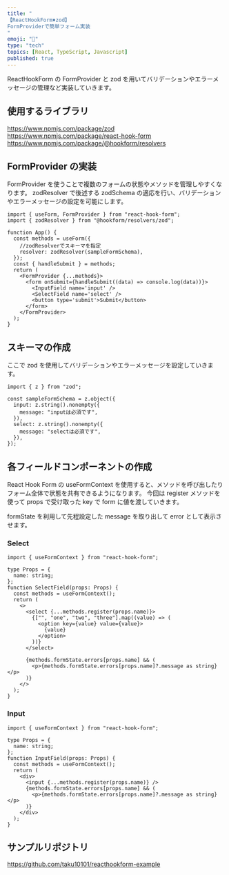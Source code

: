 ```yaml
---
title: "
【ReactHookForm✖️zod】
FormProviderで簡単フォーム実装
"
emoji: "💭"
type: "tech"
topics: [React, TypeScript, Javascript]
published: true
---
```


ReactHookForm の FormProvider と zod を用いてバリデーションやエラーメッセージの管理など実装していきます。

## 使用するライブラリ

https://www.npmjs.com/package/zod
https://www.npmjs.com/package/react-hook-form
https://www.npmjs.com/package/@hookform/resolvers

## FormProvider の実装

FormProvider を使うことで複数のフォームの状態やメソッドを管理しやすくなります。
zodResolver で後述する zodSchema の適応を行い、バリデーションやエラーメッセージの設定を可能にします。

```tsx
import { useForm, FormProvider } from "react-hook-form";
import { zodResolver } from "@hookform/resolvers/zod";

function App() {
  const methods = useForm({
    //zodResolverでスキーマを指定
    resolver: zodResolver(sampleFormSchema),
  });
  const { handleSubmit } = methods;
  return (
    <FormProvider {...methods}>
      <form onSubmit={handleSubmit((data) => console.log(data))}>
        <InputField name='input' />
        <SelectField name='select' />
        <button type='submit'>Submit</button>
      </form>
    </FormProvider>
  );
}
```

## スキーマの作成

ここで zod を使用してバリデーションやエラーメッセージを設定していきます。

```tsx
import { z } from "zod";

const sampleFormSchema = z.object({
  input: z.string().nonempty({
    message: "inputは必須です",
  }),
  select: z.string().nonempty({
    message: "selectは必須です",
  }),
});
```

## 各フィールドコンポーネントの作成

React Hook Form の useFormContext を使用すると、メソッドを呼び出したりフォーム全体で状態を共有できるようになります。
今回は register メソッドを使って props で受け取った key で form に値を渡していきます。

formState を利用して先程設定した message を取り出して error として表示させます。

### Select

```tsx
import { useFormContext } from "react-hook-form";

type Props = {
  name: string;
};
function SelectField(props: Props) {
  const methods = useFormContext();
  return (
    <>
      <select {...methods.register(props.name)}>
        {["", "one", "two", "three"].map((value) => (
          <option key={value} value={value}>
            {value}
          </option>
        ))}
      </select>

      {methods.formState.errors[props.name] && (
        <p>{methods.formState.errors[props.name]?.message as string}</p>
      )}
    </>
  );
}
```

### Input

```tsx
import { useFormContext } from "react-hook-form";

type Props = {
  name: string;
};
function InputField(props: Props) {
  const methods = useFormContext();
  return (
    <div>
      <input {...methods.register(props.name)} />
      {methods.formState.errors[props.name] && (
        <p>{methods.formState.errors[props.name]?.message as string}</p>
      )}
    </div>
  );
}
```

## サンプルリポジトリ

https://github.com/taku10101/reacthookform-example
